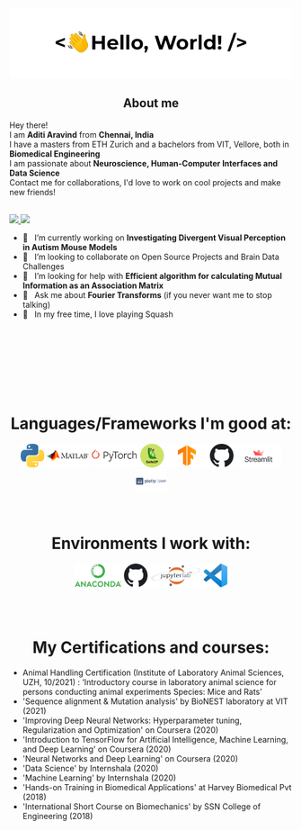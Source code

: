 <!--
**aditiaravind/aditiaravind** is a ✨ _special_ ✨ repository because its `README.md` (this file) appears on your GitHub profile.

Here are some ideas to get you started:

- 🔭 I’m currently working on ...
- 🌱 I’m currently learning ...
- 👯 I’m looking to collaborate on ...
- 🤔 I’m looking for help with ...
- 💬 Ask me about ...
- 📫 How to reach me: ...
- 😄 Pronouns: ...
- ⚡ Fun fact: ...
-->


<a href="https://github.com/ShrawanSai/">![Profile GIF](./assets/profile_presentation.gif)</a>

<!-- Social icons section 
<h1 align="center"> My Social Media: </h1>
  <p align="center">
    <a href="https://www.linkedin.com/in/aditiaravind">
      <img src="https://img.shields.io/badge/linkedin-7cebf5?&style=for-the-badge&logo=linkedin&logoColor=black">
    </a>
    <a href="mailto:aravinds.aditi@gmail.com">
      <img src="https://img.shields.io/badge/SEND%20MAIL-7cebf5?&style=for-the-badge&logo=MAIL.RU&logoColor=black">
    </a>
  </p>
</h1>

<hr>
 -->

<!-- Description about me -->
<h2 align="center">  About me  </h2>

Hey there! <br />
I am <b>Aditi Aravind</b> from <strong>Chennai, India</strong><br />
I have a masters from ETH Zurich and a bachelors from VIT, Vellore, both in <b> Biomedical Engineering </b> <br>
I am passionate about <b> Neuroscience, Human-Computer Interfaces and Data Science </b> <br>
Contact me for collaborations, I'd love to work on cool projects and make new friends!<br/><br/> 

<!--<img align="right" alt="GIF" src="./assets/dance_ascii.gif" width="450vw"/> -->

<p align="left">
    <a href="https://www.linkedin.com/in/aditiaravind">
      <img src="https://img.shields.io/badge/linkedin-7cebf5?&style=for-the-badge&logo=linkedin&logoColor=black">
    </a>
    <a href="mailto:aravinds.aditi@gmail.com">
      <img src="https://img.shields.io/badge/SEND%20MAIL-7cebf5?&style=for-the-badge&logo=MAIL.RU&logoColor=black">
    </a>
  </p>
  
- 🔭 &nbsp; I’m currently working on **Investigating Divergent Visual Perception in Autism Mouse Models**
- 🤝 &nbsp; I’m looking to collaborate on Open Source Projects and Brain Data Challenges
- 🤔 &nbsp; I’m looking for help with **Efficient algorithm for calculating Mutual Information as an Association Matrix**
- 💬 &nbsp; Ask me about **Fourier Transforms** (if you never want me to stop talking)
- 🎾 &nbsp; In my free time, I love playing Squash


<br><br>
<br>
<!-- GitHub stats section 

## Github stats

<p align="center">
  <br/>
  <a href="https://github.com/anuraghazra/github-readme-stats"><img alt="My Github Stats" src="https://github-readme-stats.vercel.app/api/?username=aditiaravind&hide=contribs,prs&show_icons=true&count_private=true&theme=react&bg_color=1F222E&title_color=7cebf5&icon_color=2d7de4&show_icons=true&border_color=7cebf5&border_radius=10" height="192px"/></a>
  <a href="https://github.com/anuraghazra/github-readme-stats"><img alt="My Top Languages" src="https://github-readme-stats.vercel.app/api/top-langs/?username=aditiaravind&langs_count=8&layout=compact&theme=react&bg_color=1F222E&title_color=7cebf5&icon_color=2d7de4&show_icons=true&border_color=7cebf5&border_radius=10" height="192px"/></a>
  <br/>

</p>
-->

<br><br><br>
<h1 align="center"> Languages/Frameworks I'm good at: </h1>
<p align="center">
<code><a href="https://www.python.org/"><img alt="Python" title="Python" src="./assets/python.png" height="42"></a></code>
  <code><a href="https://www.mathworks.in/"><img alt="MATLAB" title="MATLAB" src="./assets/matlab.png" height="42"></a></code>
  <code><a href="https://pytorch.org/"><img alt="Pytorch" title="Pytorch" src="./assets/pytorch.png" height="42"></a></code>
  <code><a href="https://www.suite2p.org/"><img alt="Suite2p" title="Suite2p" src="./assets/suite2p.png" height="42"></a></code>
  <code><a href="https://www.tensorflow.org/"><img alt="Tensorflow" title="Tensorflow" src="./assets/tf.png" height="42"></a></code>
  <code><a href=""><img alt="Github" title="Github" src="./assets/github.png" height="42"></a></code>
  <code><a href="https://streamlit.io/"><img alt="Streamlit" title="Streamlit" src="./assets/streamlit.png" height="42"></a></code>
  <code><a href="https://plotly.com/dash/"><img alt="Plotly Dash" title="Plotly Dash" src="./assets/dash_plotly.png" height="42"></a></code>
</p>
<br>
<h1 align="center"> Environments I work with: </h1>
<p align="center">
  <code><a href="https://www.anaconda.com/"><img alt="Anaconda" title="Anaconda" src="./assets/Anaconda_Logo.png" height="42"></a></code>
  <code><a href="https://github.com/"><img alt="GitHub" title="GitHub" src="./assets/github.png" height="42"></a></code>
  <code><a href="https://jupyter.org/"><img alt="Jupyter Lab" title="Jupyter Lab" src="./assets/jupyter lab.png" height="42"></a></code>
  <code><a href="https://code.visualstudio.com/"><img alt="Vs code" title="Vs code" src="./assets/vscode.png" height="42"></a></code>
</p>
<br>

<br>

<h1 align="center"> My Certifications and courses: </h1>
<p align="center">
  <ul>
  <li>Animal Handling Certification (Institute of Laboratory Animal Sciences, UZH, 10/2021) : ‘Introductory course in laboratory animal science for persons conducting animal experiments Species: Mice and Rats’</li>
  <li>'Sequence alignment & Mutation analysis' by BioNEST laboratory at VIT (2021)</li>
  <li>'Improving Deep Neural Networks: Hyperparameter tuning, Regularization and Optimization' on Coursera (2020)</li>
  <li>'Introduction to TensorFlow for Artificial Intelligence, Machine Learning, and Deep Learning' on Coursera (2020)</li>
  <li>'Neural Networks and Deep Learning' on Coursera (2020)</li>
  <li>'Data Science' by Internshala (2020)</li>
  <li>'Machine Learning' by Internshala (2020)</li>
  <li>'Hands-on Training in Biomedical Applications' at Harvey Biomedical Pvt (2018)</li>
  <li>'International Short Course on Biomechanics' by SSN College of Engineering (2018)</li>
  </ul>
  
</p>
<br>
